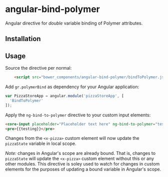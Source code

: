 angular-bind-polymer
====================

Angular directive for *double* variable binding of Polymer attributes.

Installation
------------

Usage
-----

Source the directive per normal:

```html
    <script src="bower_components/angular-bind-polymer/bindToPolymer.js"></script>
```

Add `gr.polymerBind` as dependency for your Angular application:

```javascript
var PizzaStoreApp = angular.module('pizzaStoreApp', [
  'BindToPolymer'
]);
```

Apply the `ng-bind-to-polymer` directive to your custom input elements:

```html
<core-input placeholder="Placeholder text here" ng-bind-to-polymer="testing"></core-input>
<pre>{{testing}}</pre>
```

Changes from the `<x-pizza>` custom element will now update the `pizzaState` variable in local scope.

_Note:_ changes in Angular's scope are already bound. That is, changes to `pizzaState` will update the `<x-pizza>` custom element without this or any other modules. This directive is soley used to watch for changes in custom elements for the purposes of updating a bound variable in Angular's scope.
